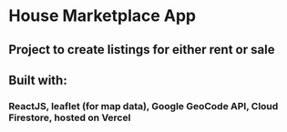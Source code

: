 # House Marketplace App

## Project to create listings for either rent or sale

## Built with:

### ReactJS, leaflet (for map data), Google GeoCode API, Cloud Firestore, hosted on Vercel
